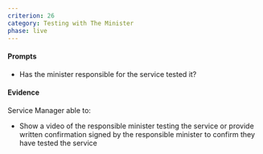 ```yaml
---
criterion: 26
category: Testing with The Minister
phase: live
---
```


#### Prompts

* Has the minister responsible for the service tested it?

#### Evidence

Service Manager able to:

* Show a video of the responsible minister testing the service or provide written confirmation signed by the responsible minister to confirm they have tested the service
